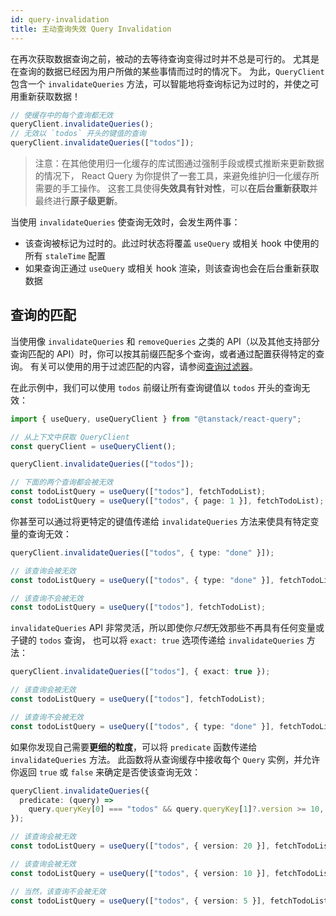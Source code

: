 ```yaml
---
id: query-invalidation
title: 主动查询失效 Query Invalidation
---
```


在再次获取数据查询之前，被动的去等待查询变得过时并不总是可行的。
尤其是在查询的数据已经因为用户所做的某些事情而过时的情况下。
为此，`QueryClient` 包含一个 `invalidateQueries` 方法，可以智能地将查询标记为过时的，并使之可用重新获取数据！

```ts
// 使缓存中的每个查询都无效
queryClient.invalidateQueries();
// 无效以 `todos` 开头的键值的查询
queryClient.invalidateQueries(["todos"]);
```

> 注意：在其他使用归一化缓存的库试图通过强制手段或模式推断来更新数据的情况下，
> React Query 为你提供了一套工具，来避免维护归一化缓存所需要的手工操作。
> 这套工具使得**失效具有针对性**，可以**在后台重新获取**并最终进行**原子级更新**。

当使用 `invalidateQueries` 使查询无效时，会发生两件事：

- 该查询被标记为过时的。此过时状态将覆盖 `useQuery` 或相关 hook 中使用的所有 `staleTime` 配置
- 如果查询正通过 `useQuery` 或相关 hook 渲染，则该查询也会在后台重新获取数据

## 查询的匹配

当使用像 `invalidateQueries` 和 `removeQueries` 之类的 API（以及其他支持部分查询匹配的 API）时，你可以按其前缀匹配多个查询，或者通过配置获得特定的查询。
有关可以使用的用于过滤匹配的内容，请参阅[查询过滤器](./filters#查询过滤器)。

在此示例中，我们可以使用 `todos` 前缀让所有查询键值以 `todos` 开头的查询无效：

```ts
import { useQuery, useQueryClient } from "@tanstack/react-query";

// 从上下文中获取 QueryClient
const queryClient = useQueryClient();

queryClient.invalidateQueries(["todos"]);

// 下面的两个查询都会被无效
const todoListQuery = useQuery(["todos"], fetchTodoList);
const todoListQuery = useQuery(["todos", { page: 1 }], fetchTodoList);
```

你甚至可以通过将更特定的键值传递给 `invalidateQueries` 方法来使具有特定变量的查询无效：

```ts
queryClient.invalidateQueries(["todos", { type: "done" }]);

// 该查询会被无效
const todoListQuery = useQuery(["todos", { type: "done" }], fetchTodoList);

// 该查询不会被无效
const todoListQuery = useQuery(["todos"], fetchTodoList);
```

`invalidateQueries` API 非常灵活，所以即使你*只想*无效那些不再具有任何变量或子键的 `todos` 查询，
也可以将 `exact: true` 选项传递给 `invalidateQueries` 方法：

```ts
queryClient.invalidateQueries(["todos"], { exact: true });

// 该查询会被无效
const todoListQuery = useQuery(["todos"], fetchTodoList);

// 该查询不会被无效
const todoListQuery = useQuery(["todos", { type: "done" }], fetchTodoList);
```

如果你发现自己需要**更细的粒度**，可以将 `predicate` 函数传递给 `invalidateQueries` 方法。
此函数将从查询缓存中接收每个 `Query` 实例，并允许你返回 `true` 或 `false` 来确定是否使该查询无效：

```ts
queryClient.invalidateQueries({
  predicate: (query) =>
    query.queryKey[0] === "todos" && query.queryKey[1]?.version >= 10,
});

// 该查询会被无效
const todoListQuery = useQuery(["todos", { version: 20 }], fetchTodoList);

// 该查询会被无效
const todoListQuery = useQuery(["todos", { version: 10 }], fetchTodoList);

// 当然，该查询不会被无效
const todoListQuery = useQuery(["todos", { version: 5 }], fetchTodoList);
```
